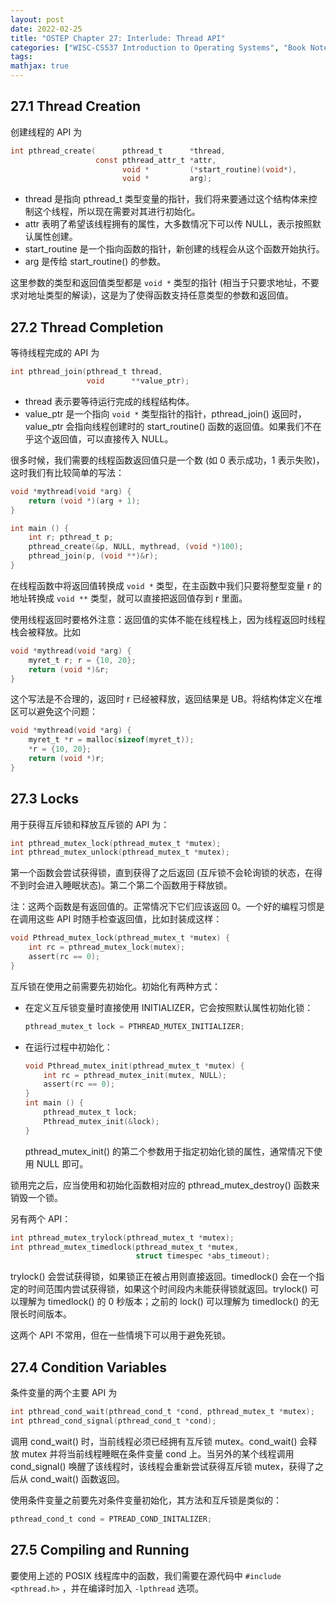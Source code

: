 ```yaml
---
layout: post
date: 2022-02-25
title: "OSTEP Chapter 27: Interlude: Thread API"
categories: ["WISC-CS537 Introduction to Operating Systems", "Book Notes"]
tags: 
mathjax: true
---
```


## 27.1 Thread Creation

创建线程的 API 为

```c
int pthread_create(      pthread_t      *thread, 
                   const pthread_attr_t *attr,
                         void *         (*start_routine)(void*),
                         void *         arg);
```

* thread 是指向 pthread_t 类型变量的指针，我们将来要通过这个结构体来控制这个线程，所以现在需要对其进行初始化。
* attr 表明了希望该线程拥有的属性，大多数情况下可以传 NULL，表示按照默认属性创建。
* start_routine 是一个指向函数的指针，新创建的线程会从这个函数开始执行。
* arg 是传给 start_routine() 的参数。

<!-- more -->

这里参数的类型和返回值类型都是 `void *` 类型的指针 (相当于只要求地址，不要求对地址类型的解读)，这是为了使得函数支持任意类型的参数和返回值。

## 27.2 Thread Completion

等待线程完成的 API 为

```c
int pthread_join(pthread_t thread,
                 void      **value_ptr);
```

* thread 表示要等待运行完成的线程结构体。
* value_ptr 是一个指向 `void *` 类型指针的指针，pthread_join() 返回时， value_ptr 会指向线程创建时的 start_routine() 函数的返回值。如果我们不在乎这个返回值，可以直接传入 NULL。

很多时候，我们需要的线程函数返回值只是一个数 (如 0 表示成功，1 表示失败)，这时我们有比较简单的写法：

```c
void *mythread(void *arg) {
    return (void *)(arg + 1);
}

int main () {
    int r; pthread_t p;
    pthread_create(&p, NULL, mythread, (void *)100);
    pthread_join(p, (void **)&r);
}
```

在线程函数中将返回值转换成 `void *` 类型，在主函数中我们只要将整型变量 r 的地址转换成 `void **` 类型，就可以直接把返回值存到 r 里面。

使用线程返回时要格外注意：返回值的实体不能在线程栈上，因为线程返回时线程栈会被释放。比如

```c
void *mythread(void *arg) {
    myret_t r; r = {10, 20};
    return (void *)&r;
}
```

这个写法是不合理的，返回时 r 已经被释放，返回结果是 UB。将结构体定义在堆区可以避免这个问题：

```c
void *mythread(void *arg) {
    myret_t *r = malloc(sizeof(myret_t));
    *r = {10, 20};
    return (void *)r;
}
```

## 27.3 Locks

用于获得互斥锁和释放互斥锁的 API 为：

```c
int pthread_mutex_lock(pthread_mutex_t *mutex);
int pthread_mutex_unlock(pthread_mutex_t *mutex);
```

第一个函数会尝试获得锁，直到获得了之后返回 (互斥锁不会轮询锁的状态，在得不到时会进入睡眠状态)。第二个第二个函数用于释放锁。

注：这两个函数是有返回值的。正常情况下它们应该返回 0。一个好的编程习惯是在调用这些 API 时随手检查返回值，比如封装成这样：

```c
void Pthread_mutex_lock(pthread_mutex_t *mutex) {
    int rc = pthread_mutex_lock(mutex);
    assert(rc == 0);
}
```

互斥锁在使用之前需要先初始化。初始化有两种方式：

* 在定义互斥锁变量时直接使用 INITIALIZER，它会按照默认属性初始化锁：

    ```c
    pthread_mutex_t lock = PTHREAD_MUTEX_INITIALIZER;
    ```

* 在运行过程中初始化：

    ```c
    void Pthread_mutex_init(pthread_mutex_t *mutex) {
        int rc = pthread_mutex_init(mutex, NULL);
        assert(rc == 0);
    }
    int main () {
        pthread_mutex_t lock;
        Pthread_mutex_init(&lock);
    }
    ```

    pthread_mutex_init() 的第二个参数用于指定初始化锁的属性，通常情况下使用 NULL 即可。

锁用完之后，应当使用和初始化函数相对应的 pthread_mutex_destroy() 函数来销毁一个锁。

另有两个 API：

```c
int pthread_mutex_trylock(pthread_mutex_t *mutex);
int pthread_mutex_timedlock(pthread_mutex_t *mutex,
                            struct timespec *abs_timeout);
```

trylock() 会尝试获得锁，如果锁正在被占用则直接返回。timedlock() 会在一个指定的时间范围内尝试获得锁，如果这个时间段内未能获得锁就返回。trylock() 可以理解为 timedlock() 的 0 秒版本；之前的 lock() 可以理解为 timedlock() 的无限长时间版本。

这两个 API 不常用，但在一些情境下可以用于避免死锁。

## 27.4 Condition Variables

条件变量的两个主要 API 为

```c
int pthread_cond_wait(pthread_cond_t *cond, pthread_mutex_t *mutex);
int pthread_cond_signal(pthread_cond_t *cond);
```

调用 cond_wait() 时，当前线程必须已经拥有互斥锁 mutex。cond_wait() 会释放 mutex 并将当前线程睡眠在条件变量 cond 上。当另外的某个线程调用 cond_signal() 唤醒了该线程时，该线程会重新尝试获得互斥锁 mutex，获得了之后从 cond_wait() 函数返回。

使用条件变量之前要先对条件变量初始化，其方法和互斥锁是类似的：

```c
pthread_cond_t cond = PTREAD_COND_INITALIZER;
```

## 27.5 Compiling and Running

要使用上述的 POSIX 线程库中的函数，我们需要在源代码中 `#include <pthread.h>` ，并在编译时加入 `-lpthread` 选项。

